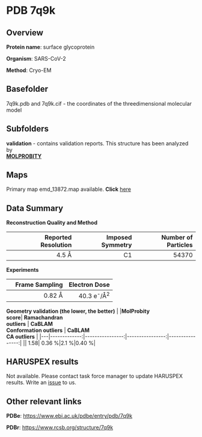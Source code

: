 # PDB 7q9k

## Overview

**Protein name**: surface glycoprotein

**Organism**: SARS-CoV-2

**Method**: Cryo-EM



## Basefolder

7q9k.pdb and 7q9k.cif - the coordinates of the threedimensional molecular model

## Subfolders





**validation** - contains validation reports. This structure has been analyzed by <br>  [**MOLPROBITY**](https://github.com/thorn-lab/coronavirus_structural_task_force/tree/master/pdb/surface_glycoprotein/SARS-CoV-2/7q9k/validation/molprobity)    



## Maps

Primary map emd_13872.map available. **Click** [here](http://ftp.wwpdb.org/pub/emdb/structures/EMD-13872/map/) 

## Data Summary
**Reconstruction Quality and Method**

|   | Reported Resolution | Imposed Symmetry | Number of Particles |
|---|-------------:|----------------:|--------------:|
|   |4.5 Å|C1|54370|

**Experiments**

|   | Frame Sampling | Electron Dose |
|---|-------------:|----------------:|
|   |0.82 Å|40.3 e<sup>-</sup>/Å<sup>2</sup>|

**Geometry validation (the lower, the better)**
|   |**MolProbity<br>score**| **Ramachandran<br>outliers** | **CaBLAM<br>Conformation outliers** | **CaBLAM<br>CA outliers** |
|---|-------------:|----------------:|----------------:|----------------:|
||  1.58|  0.36 %|2.1 %|0.40 %|

## HARUSPEX results

Not available. Please contact task force manager to update HARUSPEX results. Write an [issue](https://github.com/thorn-lab/coronavirus_structural_task_force/issues) to us.

## Other relevant links 
**PDBe**:  https://www.ebi.ac.uk/pdbe/entry/pdb/7q9k
 
**PDBr**: https://www.rcsb.org/structure/7q9k 

